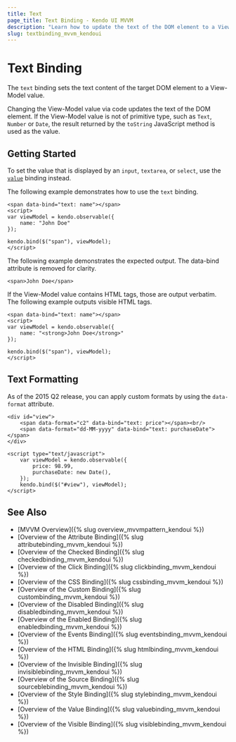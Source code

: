 ```yaml
---
title: Text
page_title: Text Binding - Kendo UI MVVM
description: "Learn how to update the text of the DOM element to a View-Model value by using the text binding in Kendo UI MVVM."
slug: textbinding_mvvm_kendoui
---
```


# Text Binding

The `text` binding sets the text content of the target DOM element to a View-Model value.

Changing the View-Model value via code updates the text of the DOM element. If the View-Model value is not of primitive type, such as `Text`, `Number` or `Date`, the result returned by the `toString` JavaScript method is used as the value.

## Getting Started

To set the value that is displayed by an `input`, `textarea`, or `select`, use the [`value`](https://www.telerik.com/kendo-jquery-ui/documentation/framework/mvvm/bindings/value) binding instead.

The following example demonstrates how to use the `text` binding.

    <span data-bind="text: name"></span>
    <script>
    var viewModel = kendo.observable({
        name: "John Doe"
    });

    kendo.bind($("span"), viewModel);
    </script>

The following example demonstrates the expected output. The data-bind attribute is removed for clarity.

    <span>John Doe</span>

If the View-Model value contains HTML tags, those are output verbatim. The following example outputs visible HTML tags.

    <span data-bind="text: name"></span>
    <script>
    var viewModel = kendo.observable({
        name: "<strong>John Doe</strong>"
    });

    kendo.bind($("span"), viewModel);
    </script>

## Text Formatting

As of the 2015 Q2 release, you can apply custom formats by using the `data-format` attribute.

```dojo
<div id="view">
    <span data-format="c2" data-bind="text: price"></span><br/>
    <span data-format="dd-MM-yyyy" data-bind="text: purchaseDate"></span>
</div>

<script type="text/javascript">
    var viewModel = kendo.observable({
        price: 98.99,
        purchaseDate: new Date(),
    });
    kendo.bind($("#view"), viewModel);
</script>
```

## See Also

* [MVVM Overview]({% slug overview_mvvmpattern_kendoui %})
* [Overview of the Attribute Binding]({% slug attributebinding_mvvm_kendoui %})
* [Overview of the Checked Binding]({% slug checkedbinding_mvvm_kendoui %})
* [Overview of the Click Binding]({% slug clickbinding_mvvm_kendoui %})
* [Overview of the CSS Binding]({% slug cssbinding_mvvm_kendoui %})
* [Overview of the Custom Binding]({% slug custombinding_mvvm_kendoui %})
* [Overview of the Disabled Binding]({% slug disabledbinding_mvvm_kendoui %})
* [Overview of the Enabled Binding]({% slug enabledbinding_mvvm_kendoui %})
* [Overview of the Events Binding]({% slug eventsbinding_mvvm_kendoui %})
* [Overview of the HTML Binding]({% slug htmlbinding_mvvm_kendoui %})
* [Overview of the Invisible Binding]({% slug invisiblebinding_mvvm_kendoui %})
* [Overview of the Source Binding]({% slug sourceblebinding_mvvm_kendoui %})
* [Overview of the Style Binding]({% slug stylebinding_mvvm_kendoui %})
* [Overview of the Value Binding]({% slug valuebinding_mvvm_kendoui %})
* [Overview of the Visible Binding]({% slug visiblebinding_mvvm_kendoui %})
